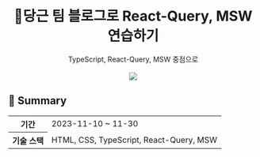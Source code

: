 <div align='center'>
  <h1>📝당근 팀 블로그로 React-Query, MSW 연습하기</h1>  
  <div>TypeScript, React-Query, MSW 중점으로</div>
</div>
<br/>
<div align='center'>
  <img src="https://github.com/whatever-mentoring/daangn-clone-coding/assets/97885933/e3f27c9a-ff54-4b8f-b846-c40f66816eef"/>
</div>

## 📌 Summary
<table>
    <tr>
        <th>기간</th>
        <td>2023-11-10 ~ 11-30 </td>
    </tr>
    <tr>
        <th>기술 스택</th>
        <td>HTML, CSS, TypeScript, React-Query, MSW</td>
    </tr>
</table>
